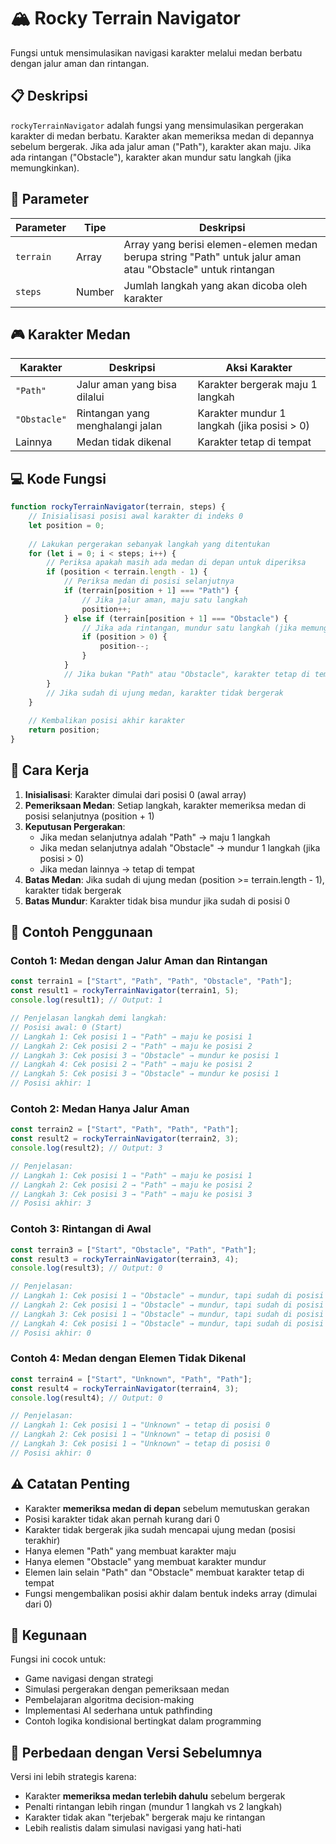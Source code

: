 # 🏔️ Rocky Terrain Navigator

Fungsi untuk mensimulasikan navigasi karakter melalui medan berbatu dengan jalur aman dan rintangan.

## 📋 Deskripsi

`rockyTerrainNavigator` adalah fungsi yang mensimulasikan pergerakan karakter di medan berbatu. Karakter akan memeriksa medan di depannya sebelum bergerak. Jika ada jalur aman ("Path"), karakter akan maju. Jika ada rintangan ("Obstacle"), karakter akan mundur satu langkah (jika memungkinkan).

## 🔧 Parameter

| Parameter | Tipe   | Deskripsi |
|-----------|--------|-----------|
| `terrain` | Array  | Array yang berisi elemen-elemen medan berupa string "Path" untuk jalur aman atau "Obstacle" untuk rintangan |
| `steps`   | Number | Jumlah langkah yang akan dicoba oleh karakter |

## 🎮 Karakter Medan

| Karakter    | Deskripsi | Aksi Karakter |
|-------------|-----------|---------------|
| `"Path"`    | Jalur aman yang bisa dilalui | Karakter bergerak maju 1 langkah |
| `"Obstacle"` | Rintangan yang menghalangi jalan | Karakter mundur 1 langkah (jika posisi > 0) |
| Lainnya     | Medan tidak dikenal | Karakter tetap di tempat |

## 💻 Kode Fungsi

```javascript
function rockyTerrainNavigator(terrain, steps) {
    // Inisialisasi posisi awal karakter di indeks 0
    let position = 0;
    
    // Lakukan pergerakan sebanyak langkah yang ditentukan
    for (let i = 0; i < steps; i++) {
        // Periksa apakah masih ada medan di depan untuk diperiksa
        if (position < terrain.length - 1) {
            // Periksa medan di posisi selanjutnya
            if (terrain[position + 1] === "Path") {
                // Jika jalur aman, maju satu langkah
                position++;
            } else if (terrain[position + 1] === "Obstacle") {
                // Jika ada rintangan, mundur satu langkah (jika memungkinkan)
                if (position > 0) {
                    position--;
                }
            }
            // Jika bukan "Path" atau "Obstacle", karakter tetap di tempat
        }
        // Jika sudah di ujung medan, karakter tidak bergerak
    }
    
    // Kembalikan posisi akhir karakter
    return position;
}
```

## 📖 Cara Kerja

1. **Inisialisasi**: Karakter dimulai dari posisi 0 (awal array)
2. **Pemeriksaan Medan**: Setiap langkah, karakter memeriksa medan di posisi selanjutnya (position + 1)
3. **Keputusan Pergerakan**:
   - Jika medan selanjutnya adalah "Path" → maju 1 langkah
   - Jika medan selanjutnya adalah "Obstacle" → mundur 1 langkah (jika posisi > 0)
   - Jika medan lainnya → tetap di tempat
4. **Batas Medan**: Jika sudah di ujung medan (position >= terrain.length - 1), karakter tidak bergerak
5. **Batas Mundur**: Karakter tidak bisa mundur jika sudah di posisi 0

## 🎯 Contoh Penggunaan

### Contoh 1: Medan dengan Jalur Aman dan Rintangan
```javascript
const terrain1 = ["Start", "Path", "Path", "Obstacle", "Path"];
const result1 = rockyTerrainNavigator(terrain1, 5);
console.log(result1); // Output: 1

// Penjelasan langkah demi langkah:
// Posisi awal: 0 (Start)
// Langkah 1: Cek posisi 1 → "Path" → maju ke posisi 1
// Langkah 2: Cek posisi 2 → "Path" → maju ke posisi 2  
// Langkah 3: Cek posisi 3 → "Obstacle" → mundur ke posisi 1
// Langkah 4: Cek posisi 2 → "Path" → maju ke posisi 2
// Langkah 5: Cek posisi 3 → "Obstacle" → mundur ke posisi 1
// Posisi akhir: 1
```

### Contoh 2: Medan Hanya Jalur Aman
```javascript
const terrain2 = ["Start", "Path", "Path", "Path"];
const result2 = rockyTerrainNavigator(terrain2, 3);
console.log(result2); // Output: 3

// Penjelasan:
// Langkah 1: Cek posisi 1 → "Path" → maju ke posisi 1
// Langkah 2: Cek posisi 2 → "Path" → maju ke posisi 2
// Langkah 3: Cek posisi 3 → "Path" → maju ke posisi 3
// Posisi akhir: 3
```

### Contoh 3: Rintangan di Awal
```javascript
const terrain3 = ["Start", "Obstacle", "Path", "Path"];
const result3 = rockyTerrainNavigator(terrain3, 4);
console.log(result3); // Output: 0

// Penjelasan:
// Langkah 1: Cek posisi 1 → "Obstacle" → mundur, tapi sudah di posisi 0 → tetap 0
// Langkah 2: Cek posisi 1 → "Obstacle" → mundur, tapi sudah di posisi 0 → tetap 0
// Langkah 3: Cek posisi 1 → "Obstacle" → mundur, tapi sudah di posisi 0 → tetap 0
// Langkah 4: Cek posisi 1 → "Obstacle" → mundur, tapi sudah di posisi 0 → tetap 0
// Posisi akhir: 0
```

### Contoh 4: Medan dengan Elemen Tidak Dikenal
```javascript
const terrain4 = ["Start", "Unknown", "Path", "Path"];
const result4 = rockyTerrainNavigator(terrain4, 3);
console.log(result4); // Output: 0

// Penjelasan:
// Langkah 1: Cek posisi 1 → "Unknown" → tetap di posisi 0
// Langkah 2: Cek posisi 1 → "Unknown" → tetap di posisi 0
// Langkah 3: Cek posisi 1 → "Unknown" → tetap di posisi 0
// Posisi akhir: 0
```

## ⚠️ Catatan Penting

- Karakter **memeriksa medan di depan** sebelum memutuskan gerakan
- Posisi karakter tidak akan pernah kurang dari 0
- Karakter tidak bergerak jika sudah mencapai ujung medan (posisi terakhir)
- Hanya elemen "Path" yang membuat karakter maju
- Hanya elemen "Obstacle" yang membuat karakter mundur
- Elemen lain selain "Path" dan "Obstacle" membuat karakter tetap di tempat
- Fungsi mengembalikan posisi akhir dalam bentuk indeks array (dimulai dari 0)

## 🎯 Kegunaan

Fungsi ini cocok untuk:
- Game navigasi dengan strategi
- Simulasi pergerakan dengan pemeriksaan medan
- Pembelajaran algoritma decision-making
- Implementasi AI sederhana untuk pathfinding
- Contoh logika kondisional bertingkat dalam programming

## 🔄 Perbedaan dengan Versi Sebelumnya

Versi ini lebih strategis karena:
- Karakter **memeriksa medan terlebih dahulu** sebelum bergerak
- Penalti rintangan lebih ringan (mundur 1 langkah vs 2 langkah)
- Karakter tidak akan "terjebak" bergerak maju ke rintangan
- Lebih realistis dalam simulasi navigasi yang hati-hati
